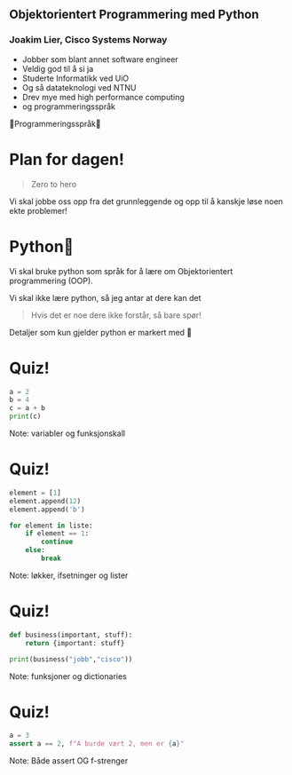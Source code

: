 ## Objektorientert Programmering med Python


### Joakim Lier, Cisco Systems Norway

- Jobber som blant annet software engineer<!-- .element: class="fragment" -->
- Veldig god til å si ja<!-- .element: class="fragment" -->
- Studerte Informatikk ved UiO<!-- .element: class="fragment" -->
- Og så datateknologi ved NTNU<!-- .element: class="fragment" -->
- Drev mye med high performance computing<!-- .element: class="fragment" -->
- og programmeringsspråk<!-- .element: class="fragment" -->


💖Programmeringsspråk💖


# Plan for dagen!

> Zero to hero

Vi skal jobbe oss opp fra det grunnleggende og opp til å kanskje løse noen ekte problemer!


# Python🐍

Vi skal bruke python som språk for å lære om Objektorientert programmering (OOP).

Vi skal ikke lære python, så jeg antar at dere kan det

> Hvis det er noe dere ikke forstår, så bare spør!


Detaljer som kun gjelder python er markert med 🐍


# Quiz!

```python
a = 2
b = 4
c = a + b
print(c)
```
Note: variabler og funksjonskall


# Quiz!

```python
element = [1]
element.append(12)
element.append('b')

for element in liste:
    if element == 1:
        continue
    else:
        break
```
Note: løkker, ifsetninger og lister


# Quiz!
```python
def business(important, stuff):
    return {important: stuff}

print(business("jobb","cisco"))
```
Note: funksjoner og dictionaries


# Quiz!
```python
a = 3
assert a == 2, f"A burde vært 2, men er {a}"
```
Note: Både assert OG f-strenger
